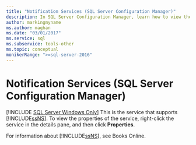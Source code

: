 ```yaml
---
title: "Notification Services (SQL Server Configuration Manager)"
description: In SQL Server Configuration Manager, learn how to view the properties of the Notification Services framework.
author: markingmyname
ms.author: maghan
ms.date: "03/01/2017"
ms.service: sql
ms.subservice: tools-other
ms.topic: conceptual
monikerRange: ">=sql-server-2016"
---
```

# Notification Services (SQL Server Configuration Manager)
[!INCLUDE [SQL Server Windows Only](../../includes/applies-to-version/sql-windows-only.md)]
  This is the service that supports [!INCLUDE[ssNS](../../includes/ssns-md.md)]. To view the properties of the service, right-click the service in the details pane, and then click **Properties**.  
  
 For information about [!INCLUDE[ssNS](../../includes/ssns-md.md)], see Books Online.  
  
  
